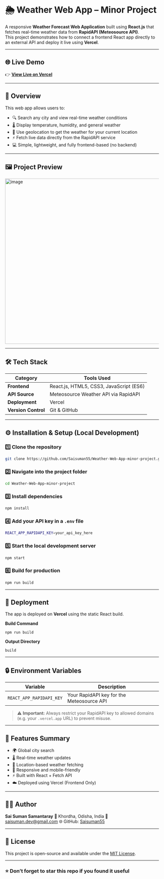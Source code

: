 
# 🌦️ Weather Web App – Minor Project

A responsive **Weather Forecast Web Application** built using **React.js** that fetches real-time weather data from **RapidAPI (Meteosource API)**.  
This project demonstrates how to connect a frontend React app directly to an external API and deploy it live using **Vercel**.

---

## 🌐 Live Demo
👉 **[View Live on Vercel](https://weather-web-app-minor-project-c78d1tuzu.vercel.app)**

---

## 🧠 Overview

This web app allows users to:
- 🔍 Search any city and view real-time weather conditions  
- 🌡️ Display temperature, humidity, and general weather  
- 📍 Use geolocation to get the weather for your current location  
- ⚡ Fetch live data directly from the RapidAPI service  
- 💻 Simple, lightweight, and fully frontend-based (no backend)

---

## 🖼️ Project Preview

<img width="1220" height="542" alt="image" src="https://github.com/user-attachments/assets/b3655884-f3f5-4b53-b879-563309dbb6b6" />

---

## 🛠️ Tech Stack

| Category | Tools Used |
|-----------|-------------|
| **Frontend** | React.js, HTML5, CSS3, JavaScript (ES6) |
| **API Source** | Meteosource Weather API via RapidAPI |
| **Deployment** | Vercel |
| **Version Control** | Git & GitHub |

---

## ⚙️ Installation & Setup (Local Development)

### 1️⃣ Clone the repository
```bash
git clone https://github.com/Saisuman55/Weather-Web-App-minor-project.git
````

### 2️⃣ Navigate into the project folder

```bash
cd Weather-Web-App-minor-project
```

### 3️⃣ Install dependencies

```bash
npm install
```

### 4️⃣ Add your API key in a `.env` file

```bash
REACT_APP_RAPIDAPI_KEY=your_api_key_here
```

### 5️⃣ Start the local development server

```bash
npm start
```

### 6️⃣ Build for production

```bash
npm run build
```

---

## 🚀 Deployment

The app is deployed on **Vercel** using the static React build.

**Build Command**

```
npm run build
```

**Output Directory**

```
build
```

---

## 🔒 Environment Variables

| Variable                 | Description                               |
| ------------------------ | ----------------------------------------- |
| `REACT_APP_RAPIDAPI_KEY` | Your RapidAPI key for the Meteosource API |

> ⚠️ **Important:** Always restrict your RapidAPI key to allowed domains (e.g. your `.vercel.app` URL) to prevent misuse.

---

## 🧩 Features Summary

* 🌍 Global city search
* 🌡️ Real-time weather updates
* 📍 Location-based weather fetching
* 📱 Responsive and mobile-friendly
* ⚡ Built with React + Fetch API
* ☁️ Deployed using Vercel (Frontend Only)

---

## 🧑‍💻 Author

**Sai Suman Samantaray**
📍 Khordha, Odisha, India
📧 [saisuman.dev@gmail.com](mailto:saisuman.dev@gmail.com)
🌐 GitHub: [Saisuman55](https://github.com/Saisuman55)

---

## 📜 License

This project is open-source and available under the [MIT License](LICENSE).

---

### ⭐ Don’t forget to star this repo if you found it useful
